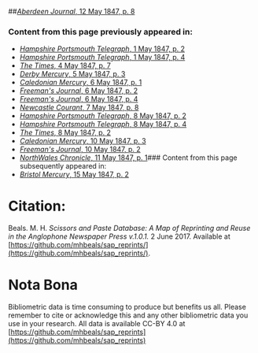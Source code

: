 ##[*Aberdeen Journal*, 12 May 1847, p. 8](https://mhbeals.github.io/sap_html/Aberdeen-Journal/Aberdeen-Journal-12-May-1847-p-8)

### Content from this page previously appeared in:
+ [*Hampshire Portsmouth Telegraph*, 1 May 1847, p. 2](https://mhbeals.github.io/sap_html/Hampshire-Portsmouth-Telegraph/Hampshire-Portsmouth-Telegraph-1-May-1847-p-2)
+ [*Hampshire Portsmouth Telegraph*, 1 May 1847, p. 4](https://mhbeals.github.io/sap_html/Hampshire-Portsmouth-Telegraph/Hampshire-Portsmouth-Telegraph-1-May-1847-p-4)
+ [*The Times*, 4 May 1847, p. 7](https://mhbeals.github.io/sap_html/The-Times/The-Times-4-May-1847-p-7)
+ [*Derby Mercury*, 5 May 1847, p. 3](https://mhbeals.github.io/sap_html/Derby-Mercury/Derby-Mercury-5-May-1847-p-3)
+ [*Caledonian Mercury*, 6 May 1847, p. 1](https://mhbeals.github.io/sap_html/Caledonian-Mercury/Caledonian-Mercury-6-May-1847-p-1)
+ [*Freeman's Journal*, 6 May 1847, p. 2](https://mhbeals.github.io/sap_html/Freeman's-Journal/Freeman's-Journal-6-May-1847-p-2)
+ [*Freeman's Journal*, 6 May 1847, p. 4](https://mhbeals.github.io/sap_html/Freeman's-Journal/Freeman's-Journal-6-May-1847-p-4)
+ [*Newcastle Courant*, 7 May 1847, p. 8](https://mhbeals.github.io/sap_html/Newcastle-Courant/Newcastle-Courant-7-May-1847-p-8)
+ [*Hampshire Portsmouth Telegraph*, 8 May 1847, p. 2](https://mhbeals.github.io/sap_html/Hampshire-Portsmouth-Telegraph/Hampshire-Portsmouth-Telegraph-8-May-1847-p-2)
+ [*Hampshire Portsmouth Telegraph*, 8 May 1847, p. 4](https://mhbeals.github.io/sap_html/Hampshire-Portsmouth-Telegraph/Hampshire-Portsmouth-Telegraph-8-May-1847-p-4)
+ [*The Times*, 8 May 1847, p. 2](https://mhbeals.github.io/sap_html/The-Times/The-Times-8-May-1847-p-2)
+ [*Caledonian Mercury*, 10 May 1847, p. 3](https://mhbeals.github.io/sap_html/Caledonian-Mercury/Caledonian-Mercury-10-May-1847-p-3)
+ [*Freeman's Journal*, 10 May 1847, p. 2](https://mhbeals.github.io/sap_html/Freeman's-Journal/Freeman's-Journal-10-May-1847-p-2)
+ [*NorthWales Chronicle*, 11 May 1847, p. 1](https://mhbeals.github.io/sap_html/NorthWales-Chronicle/NorthWales-Chronicle-11-May-1847-p-1)### Content from this page subsequently appeared in:
+ [*Bristol Mercury*, 15 May 1847, p. 2](https://mhbeals.github.io/sap_html/Bristol-Mercury/Bristol-Mercury-15-May-1847-p-2)
                    
# Citation: 

Beals. M. H. *Scissors and Paste Database: A Map of Reprinting and Reuse in the Anglophone Newspaper Press v.1.0.1.* 2 June 2017. Available at [https://github.com/mhbeals/sap_reprints/](https://github.com/mhbeals/sap_reprints/). 
                    
# Nota Bona

Bibliometric data is time consuming to produce but benefits us all. Please remember to cite or acknowledge this and any other bibliometric data you use in your research. All data is available CC-BY 4.0 at [https://github.com/mhbeals/sap_reprints](https://github.com/mhbeals/sap_reprints)